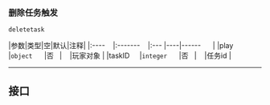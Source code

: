 ### 删除任务触发

`deletetask`

|参数|类型|空|默认|注释|
|:----    |:-------    |:--- |----|------      |
|play     |`object`      |否   |    |玩家对象 |
|taskID     |`integer`      |否   |    |任务id |

----------

## 接口
